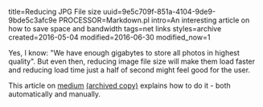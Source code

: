 title=Reducing JPG File size
uuid=9e5c709f-851a-4104-9de9-9bde5c3afc9e
PROCESSOR=Markdown.pl
intro=An interesting article on how to save space and bandwidth
tags=net links
styles=archive
created=2016-05-04
modified=2016-06-30
modified_now=1


Yes, I know: "We have enough gigabytes to store all photos in highest quality".
But even then, reducing image file size will make them load faster and reducing load time just a half of second might feel good for the user.

This article on [medium][] [(archived copy)](http://archive.is/hqnQW)
explains how to do it - both automatically and manually.

[medium]: https://medium.com/@duhroach/reducing-jpg-file-size-e5b27df3257c
